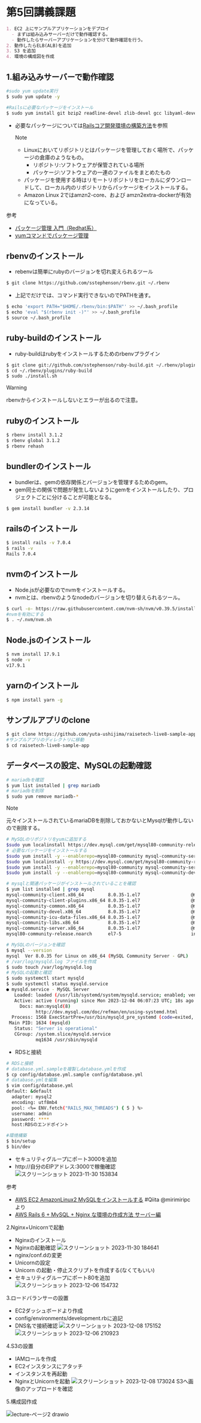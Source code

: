 # 第5回講義課題

```Markdown
1. EC2 上にサンプルアプリケーションをデプロイ
  - まずは組み込みサーバーだけで動作確認する。
  - 動作したらサーバーアプリケーションを分けて動作確認を行う。
2. 動作したらELB(ALB)を追加
3. S3 を追加
4. 環境の構成図を作成
```
## 1.組み込みサーバーで動作確認

```sh
#sudo yum update実行
$ sudo yum update -y
```

```sh
#Railsに必要なパッケージをインストール
$ sudo yum install git bzip2 readline-devel zlib-devel gcc libyaml-devel libffi-devel gdbm-devel ncurses-devel gcc-c++ mysql-devel ImageMagick ImageMagick-devel epel-release
```

- 必要なパッケージについては[Railsコア開発環境の構築方法](https://railsguides.jp/development_dependencies_install.html)を参照

  >[!NOTE]
  > - Linuxにおいてリポジトリとはパッケージを管理しておく場所で、パッケージの倉庫のようなもの。
  >   - リポジトリ:ソフトウェアが保管されている場所
  >   - パッケージ:ソフトウェアの一連のファイルをまとめたもの
  > - パッケージを使用する時はリモートリポジトリをローカルにダウンロードして、ローカル内のリポジトリからパッケージをインストールする。
  > - Amazon Linux 2ではamzn2-core、および amzn2extra-dockerが有効になっている。

参考
- [パッケージ管理 入門（Redhat系）](https://envader.plus/course/11/scenario/1122#Linux%E3%81%AB%E3%81%8A%E3%81%91%E3%82%8B%E3%83%AA%E3%83%9D%E3%82%B8%E3%83%88%E3%83%AA%E3%81%AE%E6%A6%82%E5%BF%B5)
- [yumコマンドでパッケージ管理](https://www.wakuwakubank.com/posts/275-linux-yum/ )

## rbenvのインストール

- rebenvは簡単にrubyのバージョンを切れ変えられるツール

```sh
$ git clone https://github.com/sstephenson/rbenv.git ~/.rbenv
```

- 上記でだけでは、コマンド実行できないのでPATHを通す。

```sh
$ echo 'export PATH="$HOME/.rbenv/bin:$PATH"' >> ~/.bash_profile
$ echo 'eval "$(rbenv init -)"' >> ~/.bash_profile
$ source ~/.bash_profile
```

## ruby-buildのインストール

- ruby-buildはrubyをインストールするためのrbenvプラグイン

```sh
$ git clone git://github.com/sstephenson/ruby-build.git ~/.rbenv/plugins/ruby-build
$ cd ~/.rbenv/plugins/ruby-build
$ sudo ./install.sh
```

>[!WARNING]
>rbenvからインストールしないとエラーが出るので注意。

## rubyのインストール

```sh
$ rbenv install 3.1.2
$ rbenv global 3.1.2
$ rbenv rehash
```

## bundlerのインストール

- bundlerは、gemの依存関係とバージョンを管理するためのgem。
- gem同士の関係で問題が発生しないようにgemをインストールしたり、プロジェクトごとに分けることが可能となる。

```sh
$ gem install bundler -v 2.3.14
```

## railsのインストール

```sh
$ install rails -v 7.0.4
$ rails -v
Rails 7.0.4
```

## nvmのインストール

- Node.jsが必要なのでnvmをインストールする。
- nvmとは、rbenvのようなnodeのバージョンを切り替えられるツール。

```sh
$ curl -o- https://raw.githubusercontent.com/nvm-sh/nvm/v0.39.5/install.sh | bash
#nvmを有効にする
$ . ~/.nvm/nvm.sh
```

## Node.jsのインストール

```sh
$ nvm install 17.9.1
$ node -v
v17.9.1
```

## yarnのインストール

```sh
$ npm install yarn -g
```

## サンプルアプリのclone

```sh
$ git clone https://github.com/yuta-ushijima/raisetech-live8-sample-app.git
#サンプルアプリのディレクトリに移動
$ cd raisetech-live8-sample-app
```

## データベースの設定、MySQLの起動確認

```sh
# mariadbを確認
$ yum list installed | grep mariadb
# mariadbを削除
$ sudo yum remove mariadb-*
```

>[!NOTE]
> 元々インストールされているmariaDBを削除しておかないとMysqlが動作しないので削除する。

```sh
# MySQLのリポジトリをyumに追加する
$sudo yum localinstall https://dev.mysql.com/get/mysql80-community-release-el7-5.noarch.rpm
# 必要なパッケージをインストールする
$sudo yum install -y --enablerepo=mysql80-community mysql-community-server
$sudo yum localinstall -y https://dev.mysql.com/get/mysql80-community-release-el7-11.noarch.rpm
$sudo yum install -y --enablerepo=mysql80-community mysql-community-server
$sudo yum install -y --enablerepo=mysql80-community mysql-community-devel
```

```sh
# mysqlと関連パッケージがインストールされていることを確認
$ yum list installed | grep mysql
mysql-community-client.x86_64         8.0.35-1.el7                   @mysql80-community
mysql-community-client-plugins.x86_64 8.0.35-1.el7                   @mysql80-community
mysql-community-common.x86_64         8.0.35-1.el7                   @mysql80-community
mysql-community-devel.x86_64          8.0.35-1.el7                   @mysql80-community
mysql-community-icu-data-files.x86_64 8.0.35-1.el7                   @mysql80-community
mysql-community-libs.x86_64           8.0.35-1.el7                   @mysql80-community
mysql-community-server.x86_64         8.0.35-1.el7                   @mysql80-community
mysql80-community-release.noarch      el7-5                          installed
```

```sh
# MySQLのバージョンを確認
$ mysql --version
mysql  Ver 8.0.35 for Linux on x86_64 (MySQL Community Server - GPL)
# /var/log/mysqld.log ファイルを作成
$ sudo touch /var/log/mysqld.log
# MySQLの起動と確認
$ sudo systemctl start mysqld
$ sudo systemctl status mysqld.service
● mysqld.service - MySQL Server
   Loaded: loaded (/usr/lib/systemd/system/mysqld.service; enabled; vendor preset: disabled)
   Active: active (running) since Mon 2023-12-04 06:07:23 UTC; 18s ago
     Docs: man:mysqld(8)
           http://dev.mysql.com/doc/refman/en/using-systemd.html
  Process: 1568 ExecStartPre=/usr/bin/mysqld_pre_systemd (code=exited, status=0/SUCCESS)
 Main PID: 1634 (mysqld)
   Status: "Server is operational"
   CGroup: /system.slice/mysqld.service
           mq1634 /usr/sbin/mysqld
```

- RDSと接続

```sh
# RDSと接続
# database.yml.sampleを複製しdatabase.ymlを作成
$ cp config/database.yml.sample config/database.yml
# database.ymlを編集
$ vim config/database.yml
default: &default
  adapter: mysql2
  encoding: utf8mb4
  pool: <%= ENV.fetch("RAILS_MAX_THREADS") { 5 } %>
  username: admin
  password: ****
  host:RDSのエンドポイント
```

```sh
#環境構築
$ bin/setup
$ bin/dev
```

- セキュリティグループにポート3000を追加
- http://自分のEIPアドレス:3000で稼働確認
![スクリーンショット 2023-11-30 153834](https://github.com/murari-mura03/RaizeTech/assets/150114064/03653871-fd80-4849-99d1-8d9f68d29de3)

参考

- [AWS EC2 AmazonLinux2 MySQLをインストールする](https://qiita.com/miriwo/items/eb09c065ee9bb7e8fe06) #Qiita @mirimiripcより
- [AWS Rails 6 + MySQL + Nginx な環境の作成方法 サーバー編](https://takelg.com/aws_create_rails_development_server/)

2.Nginx+Unicornで起動
- Nginxのインストール
- Nginxの起動確認
![スクリーンショット 2023-11-30 184641](https://github.com/murari-mura03/RaizeTech/assets/150114064/9d26440b-b78b-4413-b17e-27029ed545ef)
- nginx/conf.dの変更
- Unicornの設定
- Unicorn の起動・停止スクリプトを作成する(なくてもいい)
- セキュリティグループにポート80を追加
![スクリーンショット 2023-12-06 154732](https://github.com/murari-mura03/RaizeTech/assets/150114064/b4af90f8-5180-48d6-81ec-e53eb36c9e34)

3.ロードバランサーの設置
- EC2ダッシュボードより作成
- config/environments/development.rbに追記
- DNS名で接続確認
![スクリーンショット 2023-12-08 175152](https://github.com/murari-mura03/RaizeTech/assets/150114064/bcbc072f-f059-444d-9a59-43a316d4bd21)
![スクリーンショット 2023-12-06 210923](https://github.com/murari-mura03/RaizeTech/assets/150114064/2a334da1-5f3a-41b3-bf85-24fe71444bd2)

4.S3の設置
- IAMロールを作成
- EC2インスタンスにアタッチ
- インスタンスを再起動
- NginxとUnicornを起動
![スクリーンショット 2023-12-08 173024](https://github.com/murari-mura03/RaizeTech/assets/150114064/c6e90365-f7e5-4bac-85bc-cf82ac049041)
S3へ画像のアップロードを確認

5.構成図作成

![lecture-ページ2 drawio](https://github.com/murari-mura03/RaizeTech/assets/150114064/c9e38c74-b60c-4774-ab26-58bfdc3f9daa)
